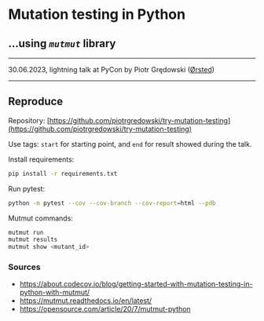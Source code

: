 # Mutation testing in Python

## …using _`mutmut`_ library

---

30.06.2023, lightning talk at PyCon by Piotr Grędowski ([Ørsted](https://orsted.com))

---

## Reproduce

Repository:
[https://github.com/piotrgredowski/try-mutation-testing](https://github.com/piotrgredowski/try-mutation-testing)

Use tags: `start` for starting point, and `end` for result showed during the talk.

Install requirements:

```bash
pip install -r requirements.txt
```

Run pytest:

```bash
python -m pytest --cov --cov-branch --cov-report=html --pdb
```

Mutmut commands:

```bash
mutmut run
mutmut results
mutmut show <mutant_id>
```

### Sources

- https://about.codecov.io/blog/getting-started-with-mutation-testing-in-python-with-mutmut/
- https://mutmut.readthedocs.io/en/latest/
- https://opensource.com/article/20/7/mutmut-python
